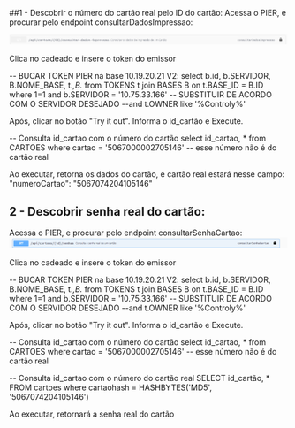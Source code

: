 ##1 - Descobrir o número do cartão real pelo ID do cartão:
Acessa o PIER, e procurar pelo endpoint consultarDadosImpressao:

![consultarDadosImpressao.png](/.attachments/consultarDadosImpressao-6384614c-9926-4c11-a149-1748faa2bd6a.png)

Clica no cadeado e insere o token do emissor

-- BUCAR TOKEN PIER na base 10.19.20.21 V2:
select b.id, b.SERVIDOR, B.NOME_BASE, t.*,B.* from TOKENS t
    join BASES B on t.BASE_ID = B.ID
where 1=1
 and b.SERVIDOR = '10.75.33.166' -- SUBSTITUIR DE ACORDO COM O SERVIDOR DESEJADO
 --and t.OWNER like '%Controly%'


Após, clicar no botão "Try it out". Informa o id_cartão e Execute.

-- Consulta id_cartao com o número do cartão
select id_cartao, * from CARTOES where cartao = '5067000002705146' -- esse número não é do cartão real

Ao executar, retorna os dados do cartão, e cartão real estará nesse campo:  "numeroCartao": "5067074204105146"


## 2 - Descobrir senha real do cartão:
Acessa o PIER, e procurar pelo endpoint consultarSenhaCartao:
![consultarSenhaCartao.png](/.attachments/consultarSenhaCartao-716890ed-1f45-4e84-b4b8-5daf0a53730d.png)


Clica no cadeado e insere o token do emissor

-- BUCAR TOKEN PIER na base 10.19.20.21 V2:
select b.id, b.SERVIDOR, B.NOME_BASE, t.*,B.* from TOKENS t
    join BASES B on t.BASE_ID = B.ID
where 1=1
 and b.SERVIDOR = '10.75.33.166' -- SUBSTITUIR DE ACORDO COM O SERVIDOR DESEJADO
 --and t.OWNER like '%Controly%'


Após, clicar no botão "Try it out". Informa o id_cartão e Execute.

-- Consulta id_cartao com o número do cartão
select id_cartao, * from CARTOES where cartao = '5067000002705146' -- esse número não é do cartão real

-- Consulta id_cartao com o número do cartão real
SELECT id_cartão, * FROM cartoes where cartaohash = HASHBYTES('MD5', '5067074204105146')

Ao executar, retornará a senha real do cartão
